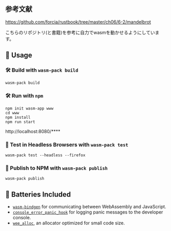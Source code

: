 ## 参考文献
https://github.com/forcia/rustbook/tree/master/ch06/6-2/mandelbrot

こちらのリポジトリ(と書籍)を参考に自力でwasmを動かせるようにしています。
## 🚴 Usage
### 🛠️ Build with `wasm-pack build`

```
wasm-pack build
```

### 🛠️ Run with `npm`
```
npm init wasm-app www
cd www
npm install
npm run start
```
http://localhost:8080/****


### 🔬 Test in Headless Browsers with `wasm-pack test`

```
wasm-pack test --headless --firefox
```

### 🎁 Publish to NPM with `wasm-pack publish`

```
wasm-pack publish
```

## 🔋 Batteries Included

* [`wasm-bindgen`](https://github.com/rustwasm/wasm-bindgen) for communicating
  between WebAssembly and JavaScript.
* [`console_error_panic_hook`](https://github.com/rustwasm/console_error_panic_hook)
  for logging panic messages to the developer console.
* [`wee_alloc`](https://github.com/rustwasm/wee_alloc), an allocator optimized
  for small code size.
